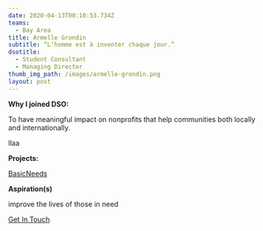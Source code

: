 ```yaml
---
date: 2020-04-13T00:10:53.734Z
teams:
  - Bay Area
title: Armelle Grondin
subtitle: “L’homme est à inventer chaque jour.”
dsotitle:
  - Student Consultant
  - Managing Director
thumb_img_path: /images/armelle-grondin.png
layout: post
---
```

**Why I joined DSO:**

To have meaningful impact on nonprofits that help communities both locally and internationally.

llaa

**Projects:**

[BasicNeeds](https://www.basicneeds.org/)

**Aspiration(s)**

improve the lives of those in need

[Get In Touch](agrondin@dsoglobal.org)